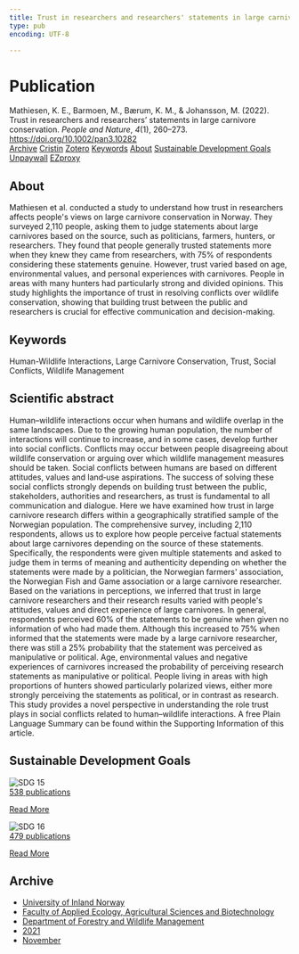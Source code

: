 ```yaml
---
title: Trust in researchers and researchers' statements in large carnivore conservation
type: pub
encoding: UTF-8

---
```

<h1>Publication</h1>
<article id="csl-bib-container-579DNC4V" class="csl-bib-container">
  <div class="csl-bib-body"> <div class="csl-entry">Mathiesen, K. E., Barmoen, M., Bærum, K. M., &#38; Johansson, M. (2022). Trust in researchers and researchers’ statements in large carnivore conservation. <i>People and Nature</i>, <i>4</i>(1), 260–273. <a href="https://doi.org/10.1002/pan3.10282">https://doi.org/10.1002/pan3.10282</a></div> </div>
  <div class="csl-bib-buttons">
    <a href="#taxonomy-article-579DNC4V" alt="archive" class="csl-bib-button">Archive</a>
    <a href="https://app.cristin.no/results/show.jsf?id=1959176" alt="Cristin" class="csl-bib-button">Cristin</a>
    <a href="http://zotero.org/groups/5881554/items/579DNC4V" alt="Zotero" class="csl-bib-button">Zotero</a>
    <a href="#keywords-article-579DNC4V" alt="keywords" class="csl-bib-button">Keywords</a>
    <a href="#about-article-579DNC4V" alt="about_pub" class="csl-bib-button">About</a>
    <a href="#sdg-article-579DNC4V" alt="sdg" class="csl-bib-button">Sustainable Development Goals</a>
    <a href="https://onlinelibrary.wiley.com/doi/pdfdirect/10.1002/pan3.10282" alt="Unpaywall" class="csl-bib-button">Unpaywall</a>
    <a href="https://onlinelibrary.wiley.com/doi/pdfdirect/10.1002/pan3.10282" alt="EZproxy" class="csl-bib-button">EZproxy</a>
  </div>
  <div id="csl-bib-meta-container-579DNC4V"></div>
</article>
<div id="csl-bib-meta-579DNC4V" class="csl-bib-meta">
  <article id="about-article-579DNC4V" class="about_pub-article">
    <h1>About</h1>
    Mathiesen et al. conducted a study to understand how trust in researchers affects people's views on large carnivore conservation in Norway. They surveyed 2,110 people, asking them to judge statements about large carnivores based on the source, such as politicians, farmers, hunters, or researchers. They found that people generally trusted statements more when they knew they came from researchers, with 75% of respondents considering these statements genuine. However, trust varied based on age, environmental values, and personal experiences with carnivores. People in areas with many hunters had particularly strong and divided opinions. This study highlights the importance of trust in resolving conflicts over wildlife conservation, showing that building trust between the public and researchers is crucial for effective communication and decision-making.
  </article>
  <article id="keywords-article-579DNC4V" class="keywords-article">
    <h1>Keywords</h1>
    Human-Wildlife Interactions, Large Carnivore Conservation, Trust, Social Conflicts, Wildlife Management
  </article>
  <article id="abstract-article-579DNC4V" class="abstract-article">
    <h1>Scientific abstract</h1>
    Human–wildlife interactions occur when humans and wildlife overlap in the same landscapes. Due to the growing human population, the number of interactions will continue to increase, and in some cases, develop further into social conflicts. Conflicts may occur between people disagreeing about wildlife conservation or arguing over which wildlife management measures should be taken. Social conflicts between humans are based on different attitudes, values and land‐use aspirations. The success of solving these social conflicts strongly depends on building trust between the public, stakeholders, authorities and researchers, as trust is fundamental to all communication and dialogue. Here we have examined how trust in large carnivore research differs within a geographically stratified sample of the Norwegian population. The comprehensive survey, including 2,110 respondents, allows us to explore how people perceive factual statements about large carnivores depending on the source of these statements. Specifically, the respondents were given multiple statements and asked to judge them in terms of meaning and authenticity depending on whether the statements were made by a politician, the Norwegian farmers' association, the Norwegian Fish and Game association or a large carnivore researcher. Based on the variations in perceptions, we inferred that trust in large carnivore researchers and their research results varied with people's attitudes, values and direct experience of large carnivores. In general, respondents perceived 60% of the statements to be genuine when given no information of who had made them. Although this increased to 75% when informed that the statements were made by a large carnivore researcher, there was still a 25% probability that the statement was perceived as manipulative or political. Age, environmental values and negative experiences of carnivores increased the probability of perceiving research statements as manipulative or political. People living in areas with high proportions of hunters showed particularly polarized views, either more strongly perceiving the statements as political, or in contrast as research. This study provides a novel perspective in understanding the role trust plays in social conflicts related to human–wildlife interactions. A free Plain Language Summary can be found within the Supporting Information of this article.
  </article>
  <article id="sdg-article-579DNC4V" class="sdg-article">
    <h1>Sustainable Development Goals</h1>
    <div class="sdg-container"><div id="sdg15" class="sdg">
        <img src="{{< params subfolder >}}images/sdg/sdg15_en.png" class="image" alt="SDG 15">
        <div class="sdg-overlay">
          <a href="{{< params subfolder >}}en/archive/?sdg=15#archive" class="sdg-publication-count"><span>538</span> publications</a>
          <p><a href="https://sdgs.un.org/goals/goal15" class="sdg-read-more">Read More</a></p>
        </div>
      </div> <div id="sdg16" class="sdg">
        <img src="{{< params subfolder >}}images/sdg/sdg16_en.png" class="image" alt="SDG 16">
        <div class="sdg-overlay">
          <a href="{{< params subfolder >}}en/archive/?sdg=16#archive" class="sdg-publication-count"><span>479</span> publications</a>
          <p><a href="https://sdgs.un.org/goals/goal16" class="sdg-read-more">Read More</a></p>
        </div>
      </div></div>
  </article>
  <article id="taxonomy-article-579DNC4V" class="taxonomy-article">
    <h1>Archive</h1>
    <ul>
      <li><a href="{{< params subfolder >}}en/archive/?key=3DCRN523">University of Inland Norway</a></li>
      <li><a href="{{< params subfolder >}}en/archive/?key=T77LXH6D">Faculty of Applied Ecology, Agricultural Sciences and Biotechnology</a></li>
      <li><a href="{{< params subfolder >}}en/archive/?key=7TRARPE3">Department of Forestry and Wildlife Management</a></li>
      <li><a href="{{< params subfolder >}}en/archive/?key=5LT6Q2XL">2021</a></li>
      <li><a href="{{< params subfolder >}}en/archive/?key=XJI2FSP6">November</a></li>
    </ul>
  </article>
</div>
